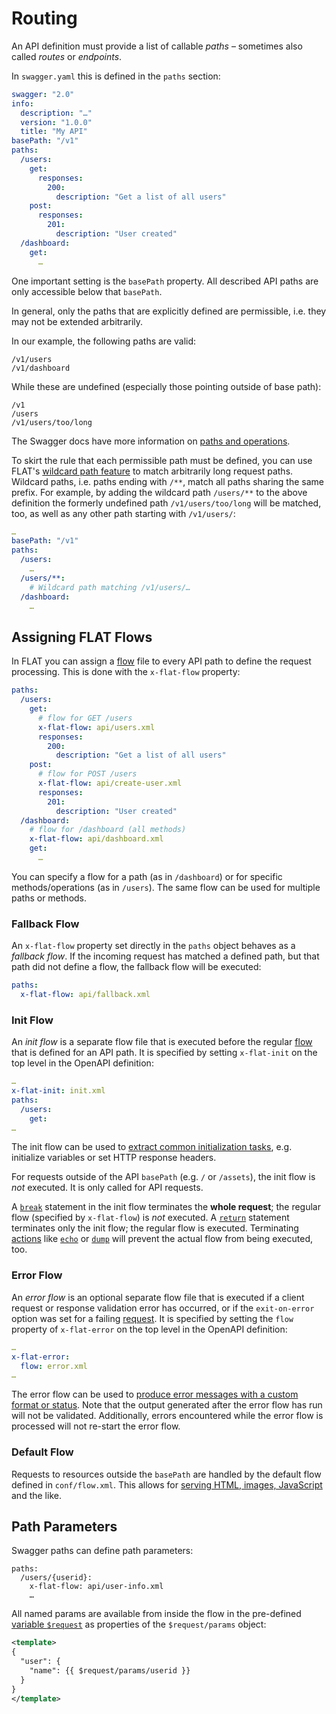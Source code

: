 # Routing

An API definition must provide a list of callable _paths_ – sometimes also called _routes_ or _endpoints_.

In `swagger.yaml` this is defined in the `paths` section:

```yaml
swagger: "2.0"
info:
  description: "…"
  version: "1.0.0"
  title: "My API"
basePath: "/v1"
paths:
  /users:
    get:
      responses:
        200:
          description: "Get a list of all users"
    post:
      responses:
        201:
          description: "User created"
  /dashboard:
    get:
      …
```

One important setting is the `basePath` property. All described API paths are only accessible below that `basePath`.

In general, only the paths that are explicitly defined are permissible, i.e. they may not be extended arbitrarily.

In our example, the following paths are valid:

```
/v1/users
/v1/dashboard
```

While these are undefined (especially those pointing outside of base path):
```
/v1
/users
/v1/users/too/long
```

The Swagger docs have more information on [paths and operations](https://swagger.io/docs/specification/2-0/paths-and-operations/).

To skirt the rule that each permissible path must be defined, you can use FLAT's [wildcard path feature](differences.md#wildcard-paths) to match arbitrarily long request paths. Wildcard paths, i.e. paths ending with `/**`, match all paths sharing the same prefix.
For example, by adding the wildcard path `/users/**` to the above definition the formerly undefined path `/v1/users/too/long` will be matched, too, as well as any other path starting with `/v1/users/`:

```yaml
…
basePath: "/v1"
paths:
  /users:
    …
  /users/**:
    # Wildcard path matching /v1/users/…
  /dashboard:
    …
```

## Assigning FLAT Flows

In FLAT you can assign a [flow](/reference/flow.md) file to every API path to define the request processing. This is done with the `x-flat-flow` property:

```yaml
paths:
  /users:
    get:
      # flow for GET /users
      x-flat-flow: api/users.xml
      responses:
        200:
          description: "Get a list of all users"
    post:
      # flow for POST /users
      x-flat-flow: api/create-user.xml
      responses:
        201:
          description: "User created"
  /dashboard:
    # flow for /dashboard (all methods)
    x-flat-flow: api/dashboard.xml
    get:
      …
```

You can specify a flow for a path (as in `/dashboard`) or for specific methods/operations (as in `/users`). The same flow can be used for multiple paths or methods.

### Fallback Flow

An `x-flat-flow` property set directly in the `paths` object behaves as a _fallback flow_. If the incoming request has matched a defined path, but that path did not define a flow, the fallback flow will be executed:

```yaml
paths:
  x-flat-flow: api/fallback.xml
```

### Init Flow

An _init flow_ is a separate flow file that is executed before the regular [flow](/reference/flow.md)
that is defined for an API path. It is specified by setting `x-flat-init` on
the top level in the OpenAPI definition:

```yaml
…
x-flat-init: init.xml
paths:
  /users:
    get:
…
```

The init flow can be used to [extract common initialization
tasks](/cookbook/init-flow.md), e.g. initialize variables or set HTTP response
headers.

For requests outside of the API `basePath` (e.g. `/` or `/assets`), the init
flow is _not_ executed. It is only called for API requests.

A [`break`](/reference/flow.md#break) statement in the init flow terminates the **whole
request**; the regular flow (specified by `x-flat-flow`) is _not_ executed. A
[`return`](/reference/flow.md#return) statement terminates only the init flow; the regular flow
is executed. Terminating [actions](/reference/actions/README.md) like
[`echo`](/reference/actions/echo.md) or [`dump`](/reference/actions/dump.md) will prevent the actual
flow from being executed, too.

### Error Flow

An _error flow_ is an optional separate flow file that is executed if a client request or response validation error has occurred, or if the `exit-on-error` option was set for a failing [request](/reference/actions/request.md).
It is specified by setting the `flow` property of `x-flat-error` on the top level in the OpenAPI definition:

```yaml
…
x-flat-error:
  flow: error.xml
…
```

The error flow can be used to [produce error messages with a custom format or status](/cookbook/error-flow.md). Note that the output generated after the error flow has run will not be validated. Additionally, errors encountered while the error flow is processed will not re-start the error flow.

### Default Flow

Requests to resources outside the `basePath` are handled by the default flow defined
in `conf/flow.xml`. This allows for [serving HTML, images, JavaScript](/cookbook/file-serving.md) and the like.


## Path Parameters

Swagger paths can define path parameters:

```
paths:
  /users/{userid}:
    x-flat-flow: api/user-info.xml
    …
```

All named params are available from inside the flow in the pre-defined [variable `$request`](/reference/variables.md#predefined-variables) as properties of the `$request/params` object:

```xml
<template>
{
  "user": {
    "name": {{ $request/params/userid }}
  }
}
</template>
```
